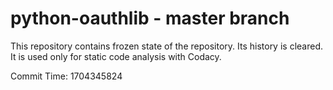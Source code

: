 # python-oauthlib - master branch

This repository contains frozen state of the repository.
Its history is cleared. It is used only for static code
analysis with Codacy.

Commit Time: 1704345824